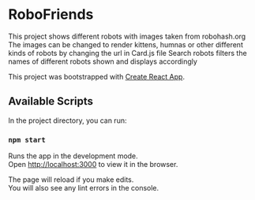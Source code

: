 # RoboFriends

This project shows different robots with images taken from robohash.org
The images can be changed to render kittens, humnas or other different kinds
of robots by changing the url in Card.js file
Search robots filters the names of different robots shown and displays accordingly

This project was bootstrapped with [Create React App](https://github.com/facebook/create-react-app).

## Available Scripts

In the project directory, you can run:

### `npm start`

Runs the app in the development mode.<br>
Open [http://localhost:3000](http://localhost:3000) to view it in the browser.

The page will reload if you make edits.<br>
You will also see any lint errors in the console.
